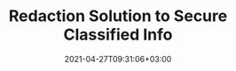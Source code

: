 ---
############################# Static ############################
layout: "product"
date: 2021-04-27T09:31:06+03:00
draft: false

############################# Head ############################
head_title: "Document Redaction Solution | On Premise APIs & Free App"
head_description: "Remove, redact or hide metadata and text content in MS Office Word documents, Excel spreadsheets, PowerPoint presentations, PDF and image file formats."

############################# Header ############################
title: "Redaction Solution to Secure Classified Info"
description: "‎Hide or remove private information from Microsoft Office documents, spreadsheets, presentations, PDF and images.‎"

############################# APIs ###############################
apis:
  enable: true

  api:
    # api loop
    - title: "GroupDocs.Redaction On Premise APIs Include"
      link: "/redaction/"
      label: "View All On Premise APIs"
      api_product:
        # api_product loop
        - link: "/redaction/net/"
          img_alt: "GroupDocs.Redaction for .NET"
          image: "https://www.groupdocs.cloud/templates/groupdocs/images/product-logos/groupdocs-redaction-net.png"
          product: "GroupDocs.Redaction for"
          platform: ".NET"
          content: "On Premise .NET API to hide or remove the content and metadata from your personal documents."

        # api_product loop
        - link: "/redaction/java/"
          img_alt: "GroupDocs.Redaction for Java"
          image: "https://www.groupdocs.cloud/templates/groupdocs/images/product-logos/groupdocs-redaction-java.png"
          product: "GroupDocs.Redaction for"
          platform: "Java"
          content: "On Premise Java APIs to remove or hide text from content and metadata of supported file formats."

    # api loop
    - title: "GroupDocs.Redaction Cross Platform Apps Include"
      link: "https://products.groupdocs.app/redaction"
      label: "View All Cross Platform Apps"
      api_product:
        # api_product loop
        - link: "https://products.groupdocs.app/redaction/total"
          img_alt: "GroupDocs.Redaction Total"
          image: "https://www.aspose.cloud/templates/asposeapp/images/products/logo/aspose_redaction-app.png"
          product: "GroupDocs.Redaction"
          platform: "Total"
          content: "Single app to redact sensitive information from Word, Excel, PowerPoint, PDF and many other types of documents."

        # api_product loop
        - link: "https://products.groupdocs.app/redaction/docx"
          img_alt: "GroupDocs.Redaction DOCX"
          image: "https://www.aspose.cloud/templates/groupdocsapp/images/products/logo/groupdocs_words-app.png"
          product: "GroupDocs.Redaction"
          platform: "DOCX"
          content: "Redact information from Word documents using any web browser."

        # api_product loop
        - link: "https://products.groupdocs.app/redaction/pdf"
          img_alt: "GroupDocs.Redaction PDF"
          image: "https://www.aspose.cloud/templates/groupdocsapp/images/products/logo/groupdocs_pdf-app.png"
          product: "GroupDocs.Redaction"
          platform: "PDF"
          content: "Expunge content from your PDF documents online for free."

############################# Back to top ###############################
back_to_top:
  enable: true
---